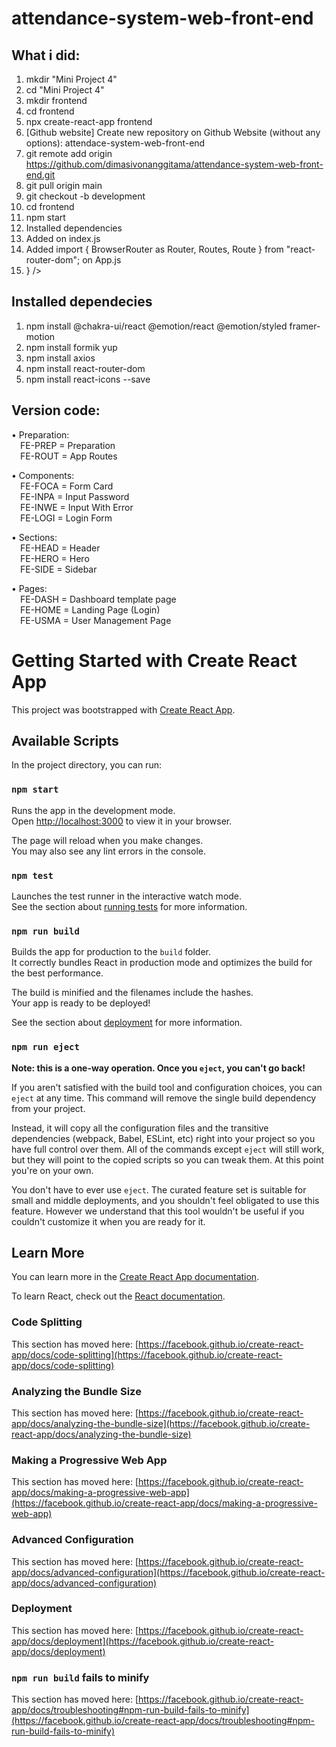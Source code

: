 # attendance-system-web-front-end

## What i did:
1. mkdir "Mini Project 4"
2. cd "Mini Project 4"
3. mkdir frontend
4. cd frontend
5. npx create-react-app frontend
6. [Github website] Create new repository on Github Website (without any options): attendace-system-web-front-end
7. git remote add origin https://github.com/dimasivonanggitama/attendance-system-web-front-end.git
8. git pull origin main
9. git checkout -b development
10. cd frontend
11. npm start
12. Installed dependencies
13. Added <ChakraProvider> on index.js
14. Added import { BrowserRouter as Router, Routes, Route } from "react-router-dom"; on App.js
15. <Router>
      <Routes>
        <Route path="/" element={<LandingPage/>} />

## Installed dependecies
1. npm install @chakra-ui/react @emotion/react @emotion/styled framer-motion
2. npm install formik yup
3. npm install axios
4. npm install react-router-dom
5. npm install react-icons --save

## Version code:
• Preparation:\
&emsp;FE-PREP = Preparation\
&emsp;FE-ROUT = App Routes

• Components:\
&emsp;FE-FOCA = Form Card\
&emsp;FE-INPA = Input Password\
&emsp;FE-INWE = Input With Error\
&emsp;FE-LOGI = Login Form

• Sections:\
&emsp;FE-HEAD = Header\
&emsp;FE-HERO = Hero\
&emsp;FE-SIDE = Sidebar

• Pages:\
&emsp;FE-DASH = Dashboard template page\
&emsp;FE-HOME = Landing Page (Login)\
&emsp;FE-USMA = User Management Page

# Getting Started with Create React App

This project was bootstrapped with [Create React App](https://github.com/facebook/create-react-app).

## Available Scripts

In the project directory, you can run:

### `npm start`

Runs the app in the development mode.\
Open [http://localhost:3000](http://localhost:3000) to view it in your browser.

The page will reload when you make changes.\
You may also see any lint errors in the console.

### `npm test`

Launches the test runner in the interactive watch mode.\
See the section about [running tests](https://facebook.github.io/create-react-app/docs/running-tests) for more information.

### `npm run build`

Builds the app for production to the `build` folder.\
It correctly bundles React in production mode and optimizes the build for the best performance.

The build is minified and the filenames include the hashes.\
Your app is ready to be deployed!

See the section about [deployment](https://facebook.github.io/create-react-app/docs/deployment) for more information.

### `npm run eject`

**Note: this is a one-way operation. Once you `eject`, you can't go back!**

If you aren't satisfied with the build tool and configuration choices, you can `eject` at any time. This command will remove the single build dependency from your project.

Instead, it will copy all the configuration files and the transitive dependencies (webpack, Babel, ESLint, etc) right into your project so you have full control over them. All of the commands except `eject` will still work, but they will point to the copied scripts so you can tweak them. At this point you're on your own.

You don't have to ever use `eject`. The curated feature set is suitable for small and middle deployments, and you shouldn't feel obligated to use this feature. However we understand that this tool wouldn't be useful if you couldn't customize it when you are ready for it.

## Learn More

You can learn more in the [Create React App documentation](https://facebook.github.io/create-react-app/docs/getting-started).

To learn React, check out the [React documentation](https://reactjs.org/).

### Code Splitting

This section has moved here: [https://facebook.github.io/create-react-app/docs/code-splitting](https://facebook.github.io/create-react-app/docs/code-splitting)

### Analyzing the Bundle Size

This section has moved here: [https://facebook.github.io/create-react-app/docs/analyzing-the-bundle-size](https://facebook.github.io/create-react-app/docs/analyzing-the-bundle-size)

### Making a Progressive Web App

This section has moved here: [https://facebook.github.io/create-react-app/docs/making-a-progressive-web-app](https://facebook.github.io/create-react-app/docs/making-a-progressive-web-app)

### Advanced Configuration

This section has moved here: [https://facebook.github.io/create-react-app/docs/advanced-configuration](https://facebook.github.io/create-react-app/docs/advanced-configuration)

### Deployment

This section has moved here: [https://facebook.github.io/create-react-app/docs/deployment](https://facebook.github.io/create-react-app/docs/deployment)

### `npm run build` fails to minify

This section has moved here: [https://facebook.github.io/create-react-app/docs/troubleshooting#npm-run-build-fails-to-minify](https://facebook.github.io/create-react-app/docs/troubleshooting#npm-run-build-fails-to-minify)
